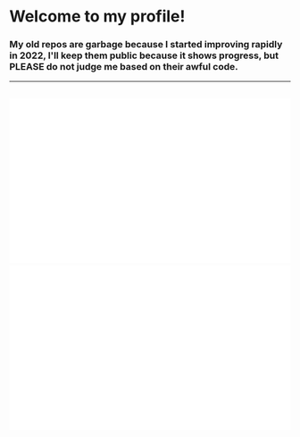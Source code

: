 # Welcome to my profile!
### My old repos are garbage because I started improving rapidly in 2022, I'll keep them public because it shows progress, but PLEASE do not judge me based on their awful code.
---
![](https://github.com/overworded/stats/blob/master/generated/languages.svg#gh-dark-mode-only)
![](https://github.com/overworded/stats/blob/master/generated/overview.svg#gh-dark-mode-only)
---
